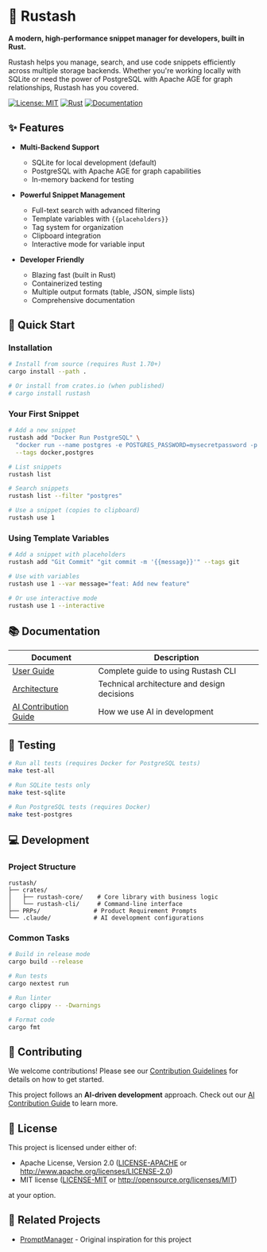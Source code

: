 # 🚀 Rustash

**A modern, high-performance snippet manager for developers, built in Rust.**

Rustash helps you manage, search, and use code snippets efficiently across multiple storage backends. Whether you're working locally with SQLite or need the power of PostgreSQL with Apache AGE for graph relationships, Rustash has you covered.

[![License: MIT](https://img.shields.io/badge/License-MIT-yellow.svg)](https://opensource.org/licenses/MIT)
[![Rust](https://github.com/rustash/rustash/actions/workflows/rust.yml/badge.svg)](https://github.com/rustash/rustash/actions)
[![Documentation](https://img.shields.io/badge/Docs-USER_GUIDE-blue)](USER_GUIDE.md)

## ✨ Features

- **Multi-Backend Support**
  - SQLite for local development (default)
  - PostgreSQL with Apache AGE for graph capabilities
  - In-memory backend for testing

- **Powerful Snippet Management**
  - Full-text search with advanced filtering
  - Template variables with `{{placeholders}}`
  - Tag system for organization
  - Clipboard integration
  - Interactive mode for variable input

- **Developer Friendly**
  - Blazing fast (built in Rust)
  - Containerized testing
  - Multiple output formats (table, JSON, simple lists)
  - Comprehensive documentation

## 🚀 Quick Start

### Installation

```bash
# Install from source (requires Rust 1.70+)
cargo install --path .

# Or install from crates.io (when published)
# cargo install rustash
```

### Your First Snippet

```bash
# Add a new snippet
rustash add "Docker Run PostgreSQL" \
  "docker run --name postgres -e POSTGRES_PASSWORD=mysecretpassword -p 5432:5432 -d postgres" \
  --tags docker,postgres

# List snippets
rustash list

# Search snippets
rustash list --filter "postgres"

# Use a snippet (copies to clipboard)
rustash use 1
```

### Using Template Variables

```bash
# Add a snippet with placeholders
rustash add "Git Commit" "git commit -m '{{message}}'" --tags git

# Use with variables
rustash use 1 --var message="feat: Add new feature"

# Or use interactive mode
rustash use 1 --interactive
```

## 📚 Documentation

| Document | Description |
|----------|-------------|
| [User Guide](USER_GUIDE.md) | Complete guide to using Rustash CLI |
| [Architecture](ARCHITECTURE.md) | Technical architecture and design decisions |
| [AI Contribution Guide](CONTRIBUTING_WITH_AI.md) | How we use AI in development |

## 🧪 Testing

```bash
# Run all tests (requires Docker for PostgreSQL tests)
make test-all

# Run SQLite tests only
make test-sqlite

# Run PostgreSQL tests (requires Docker)
make test-postgres
```

## 💻 Development

### Project Structure

```
rustash/
├── crates/
│   ├── rustash-core/    # Core library with business logic
│   └── rustash-cli/     # Command-line interface
├── PRPs/               # Product Requirement Prompts
└── .claude/            # AI development configurations
```

### Common Tasks

```bash
# Build in release mode
cargo build --release

# Run tests
cargo nextest run

# Run linter
cargo clippy -- -Dwarnings

# Format code
cargo fmt
```

## 🤝 Contributing

We welcome contributions! Please see our [Contribution Guidelines](CONTRIBUTING.md) for details on how to get started.

This project follows an **AI-driven development** approach. Check out our [AI Contribution Guide](CONTRIBUTING_WITH_AI.md) to learn more.

## 📄 License

This project is licensed under either of:
- Apache License, Version 2.0 ([LICENSE-APACHE](LICENSE-APACHE) or http://www.apache.org/licenses/LICENSE-2.0)
- MIT license ([LICENSE-MIT](LICENSE-MIT) or http://opensource.org/licenses/MIT)

at your option.

## 🔗 Related Projects

- [PromptManager](https://github.com/siekman-io/PromptManager) - Original inspiration for this project